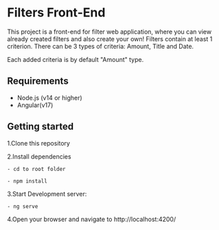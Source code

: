 # Filters Front-End

This project is a front-end for filter web application, where you can view
already created filters and also create your own! Filters contain at least 1 criterion.
There can be 3 types of criteria: Amount, Title and Date.

Each added criteria is by default "Amount" type.

## Requirements
- Node.js (v14 or higher)
- Angular(v17)

## Getting started
1.Clone this repository

2.Install dependencies

    - cd to root folder
    
    - npm install

3.Start Development server:

    - ng serve

4.Open your browser and navigate to http://localhost:4200/
